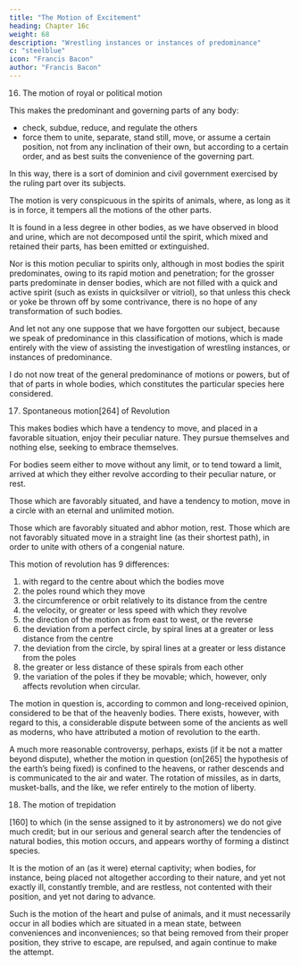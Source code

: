 ```yaml
---
title: "The Motion of Excitement"
heading: Chapter 16c
weight: 68
description: "Wrestling instances or instances of predominance"
c: "steelblue"
icon: "Francis Bacon"
author: "Francis Bacon"
---
```



16.  The motion of royal or political motion

This makes the predominant and governing parts of any body:
- check, subdue, reduce, and regulate the others
- force them to unite, separate, stand still, move, or assume a certain position, not from any inclination of their own, but according to a certain order, and as best suits the convenience of the governing part.

In this way, there is a sort of dominion and civil government exercised by the ruling part over its subjects. 

The motion is very conspicuous in the spirits of animals, where, as long as it is in force, it tempers all the motions of the other parts. 

It is found in a less degree in other bodies, as we have observed in blood and urine, which are not decomposed until the spirit, which mixed and retained their parts, has been emitted or extinguished. 

Nor is this motion peculiar to spirits only, although in most bodies the spirit predominates, owing to its rapid motion and penetration; for the grosser parts predominate in denser bodies, which are not filled with a quick and active spirit (such as exists in quicksilver or vitriol), so that unless this check or yoke be thrown off by some contrivance, there is no hope of any transformation of such bodies. 

And let not any one suppose that we have forgotten our subject, because we speak of predominance in this classification of motions, which is made entirely with the view of assisting the investigation of wrestling instances, or instances of predominance. 

I do not now treat of the general predominance of motions or powers, but of that of parts in whole bodies, which constitutes the particular species here considered.


17. Spontaneous motion[264] of Revolution

This makes bodies which have a tendency to move, and placed in a favorable situation, enjoy their peculiar nature. They pursue themselves and nothing else, seeking to embrace themselves. 

For bodies seem either to move without any limit, or to tend toward a limit, arrived at which they either revolve according to their peculiar nature, or rest.

Those which are favorably situated, and have a tendency to motion, move in a circle with an eternal and unlimited motion.

Those which are favorably situated and abhor motion, rest. Those which are not favorably situated move in a straight line (as their shortest path), in order to unite with others of a congenial nature. 

This motion of revolution has 9 differences:

1. with regard to the centre about which the bodies move
2. the poles round which they move
3. the circumference or orbit relatively to its distance from the centre
4. the velocity, or greater or less speed with which they revolve
5. the direction of the motion as from east to west, or the reverse
6. the deviation from a perfect circle, by spiral lines at a greater or less distance from the centre
7. the deviation from the circle, by spiral lines at a greater or less distance from the poles
8. the greater or less distance of these spirals from each other
9. the variation of the poles if they be movable; which, however, only affects revolution when circular. 

The motion in question is, according to common and long-received opinion, considered to be that of the heavenly bodies. There exists, however, with regard to this, a considerable dispute between some of the ancients as well as moderns, who have attributed a motion of revolution to the earth. 

A much more reasonable controversy, perhaps, exists (if it be not a matter beyond dispute), whether the motion in question (on[265] the hypothesis of the earth’s being fixed) is confined to the heavens, or rather descends and is communicated to the air and water. The rotation of missiles, as in darts, musket-balls, and the like, we refer entirely to the motion of liberty.


18. The motion of trepidation

[160] to which (in the sense assigned to it by astronomers) we do not give much credit; but in our serious and general search after the tendencies of natural bodies, this motion occurs, and appears worthy of forming a distinct species. 

It is the motion of an (as it were) eternal captivity; when bodies, for instance, being placed not altogether according to their nature, and yet not exactly ill, constantly tremble, and are restless, not contented with their position, and yet not daring to advance. 

Such is the motion of the heart and pulse of animals, and it must necessarily occur in all bodies which are situated in a mean state, between conveniences and inconveniences; so that being removed from their proper position, they strive to escape, are repulsed, and again continue to make the attempt.

